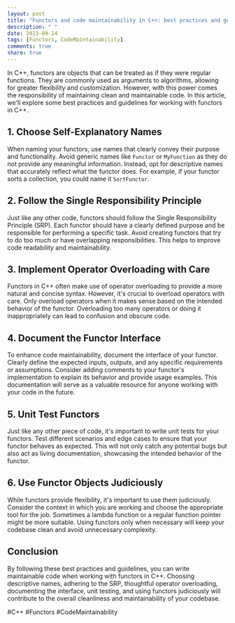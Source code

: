 ```yaml
---
layout: post
title: "Functors and code maintainability in C++: best practices and guidelines"
description: " "
date: 2023-09-14
tags: [Functors, CodeMaintainability]
comments: true
share: true
---
```


In C++, functors are objects that can be treated as if they were regular functions. They are commonly used as arguments to algorithms, allowing for greater flexibility and customization. However, with this power comes the responsibility of maintaining clean and maintainable code. In this article, we'll explore some best practices and guidelines for working with functors in C++.

## 1. Choose Self-Explanatory Names

When naming your functors, use names that clearly convey their purpose and functionality. Avoid generic names like `Functor` or `MyFunction` as they do not provide any meaningful information. Instead, opt for descriptive names that accurately reflect what the functor does. For example, if your functor sorts a collection, you could name it `SortFunctor`.

## 2. Follow the Single Responsibility Principle

Just like any other code, functors should follow the Single Responsibility Principle (SRP). Each functor should have a clearly defined purpose and be responsible for performing a specific task. Avoid creating functors that try to do too much or have overlapping responsibilities. This helps to improve code readability and maintainability.

## 3. Implement Operator Overloading with Care

Functors in C++ often make use of operator overloading to provide a more natural and concise syntax. However, it's crucial to overload operators with care. Only overload operators when it makes sense based on the intended behavior of the functor. Overloading too many operators or doing it inappropriately can lead to confusion and obscure code.

## 4. Document the Functor Interface

To enhance code maintainability, document the interface of your functor. Clearly define the expected inputs, outputs, and any specific requirements or assumptions. Consider adding comments to your functor's implementation to explain its behavior and provide usage examples. This documentation will serve as a valuable resource for anyone working with your code in the future.

## 5. Unit Test Functors

Just like any other piece of code, it's important to write unit tests for your functors. Test different scenarios and edge cases to ensure that your functor behaves as expected. This will not only catch any potential bugs but also act as living documentation, showcasing the intended behavior of the functor.

## 6. Use Functor Objects Judiciously

While functors provide flexibility, it's important to use them judiciously. Consider the context in which you are working and choose the appropriate tool for the job. Sometimes a lambda function or a regular function pointer might be more suitable. Using functors only when necessary will keep your codebase clean and avoid unnecessary complexity.

## Conclusion

By following these best practices and guidelines, you can write maintainable code when working with functors in C++. Choosing descriptive names, adhering to the SRP, thoughtful operator overloading, documenting the interface, unit testing, and using functors judiciously will contribute to the overall cleanliness and maintainability of your codebase.

#C++ #Functors #CodeMaintainability
